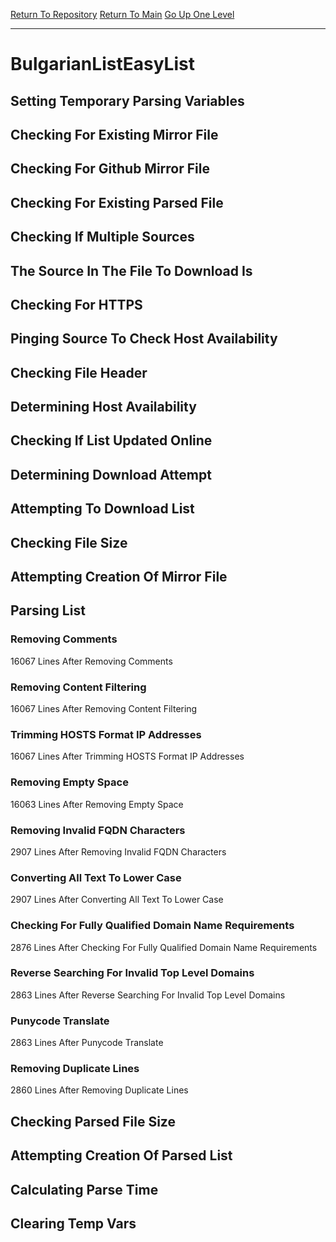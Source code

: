 [Return To Repository](https://github.com/deathbybandaid/piholeparser/)
[Return To Main](https://github.com/deathbybandaid/piholeparser/blob/master/RecentRunLogs/Mainlog.md)
[Go Up One Level](https://github.com/deathbybandaid/piholeparser/blob/master/RecentRunLogs/TopLevelScripts/30-Processing-External-Blacklists.md)
____________________________________
# BulgarianListEasyList
## Setting Temporary Parsing Variables
## Checking For Existing Mirror File
## Checking For Github Mirror File
## Checking For Existing Parsed File
## Checking If Multiple Sources
## The Source In The File To Download Is
## Checking For HTTPS
## Pinging Source To Check Host Availability
## Checking File Header
## Determining Host Availability
## Checking If List Updated Online
## Determining Download Attempt
## Attempting To Download List
## Checking File Size
## Attempting Creation Of Mirror File
## Parsing List
### Removing Comments
16067 Lines After Removing Comments
### Removing Content Filtering
16067 Lines After Removing Content Filtering
### Trimming HOSTS Format IP Addresses
16067 Lines After Trimming HOSTS Format IP Addresses
### Removing Empty Space
16063 Lines After Removing Empty Space
### Removing Invalid FQDN Characters
2907 Lines After Removing Invalid FQDN Characters
### Converting All Text To Lower Case
2907 Lines After Converting All Text To Lower Case
### Checking For Fully Qualified Domain Name Requirements
2876 Lines After Checking For Fully Qualified Domain Name Requirements
### Reverse Searching For Invalid Top Level Domains
2863 Lines After Reverse Searching For Invalid Top Level Domains
### Punycode Translate
2863 Lines After Punycode Translate
### Removing Duplicate Lines
2860 Lines After Removing Duplicate Lines
## Checking Parsed File Size
## Attempting Creation Of Parsed List
## Calculating Parse Time
## Clearing Temp Vars
